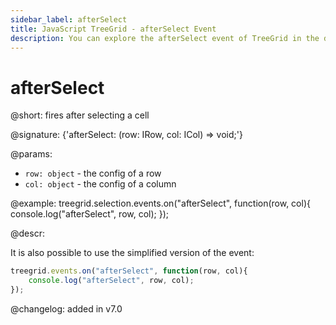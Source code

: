 ```yaml
---
sidebar_label: afterSelect
title: JavaScript TreeGrid - afterSelect Event 
description: You can explore the afterSelect event of TreeGrid in the documentation of the DHTMLX JavaScript UI library. Browse developer guides and API reference, try out code examples and live demos, and download a free 30-day evaluation version of DHTMLX Suite.
---
```


# afterSelect

@short: fires after selecting a cell

@signature: {'afterSelect: (row: IRow, col: ICol) => void;'}

@params:
- `row: object` - the config of a row
- `col: object` - the config of a column

@example:
treegrid.selection.events.on("afterSelect", function(row, col){
    console.log("afterSelect", row, col); 
});

@descr:

It is also possible to use the simplified version of the event:

~~~js
treegrid.events.on("afterSelect", function(row, col){
    console.log("afterSelect", row, col); 
});
~~~

@changelog:
added in v7.0
